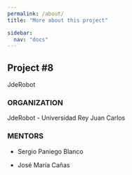 ```yaml
---
permalink: /about/
title: "More about this project"

sidebar:
  nav: "docs"
---
```


## Project #8

JdeRobot 

### ORGANIZATION
JdeRobot - Universidad Rey Juan Carlos

### MENTORS

* Sergio Paniego Blanco

* José María Cañas


